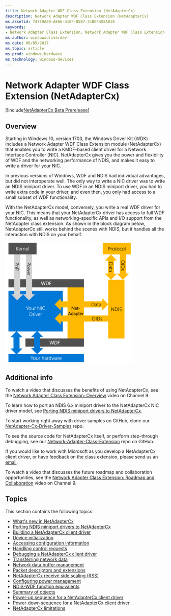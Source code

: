 ```yaml
---
title: Network Adapter WDF Class Extension (NetAdapterCx)
description: Network Adapter WDF Class Extension (NetAdapterCx)
ms.assetid: 74719A80-AE66-410F-85B7-31B6F455A818
keywords:
- Network Adapter Class Extension, Network Adapter WDF Class Extension, NetAdapterCx, NetCx
ms.author: windowsdriverdev
ms.date: 06/05/2017
ms.topic: article
ms.prod: windows-hardware
ms.technology: windows-devices
---
```


# Network Adapter WDF Class Extension (NetAdapterCx)

[!include[NetAdapterCx Beta Prerelease](../netcx-beta-prerelease.md)]

## Overview

Starting in Windows 10, version 1703, the Windows Driver Kit (WDK) includes a Network Adapter WDF Class Extension module (NetAdapterCx) that enables you to write a KMDF-based client driver for a Network Interface Controller (NIC). NetAdapterCx gives you the power and flexibility of WDF and the networking performance of NDIS, and makes it easy to write a driver for your NIC.

In previous versions of Windows, WDF and NDIS had individual advantages, but did not interoperate well. The only way to write a NIC driver was to write an NDIS miniport driver. To use WDF in an NDIS miniport driver, you had to write extra code in your driver, and even then, you only had access to a small subset of WDF functionality.

With the NetAdapterCx model, conversely, you write a real WDF driver for your NIC. This means that your NetAdapterCx driver has access to full WDF functionality, as well as networking-specific APIs and I/O support from the NetAdapter class extension. As shown in the block diagram below, NetAdapterCx still works behind the scenes with NDIS, but it handles all the interaction with NDIS on your behalf.

<img src="images/architecture.png" alt="NetAdapterCx architecture" title="NetAdapterCx architecture" style="width: 400px;"/>

## Additional info

To watch a video that discusses the benefits of using NetAdapterCx, see the [Network Adapter Class Extension: Overview](https://aka.ms/netadapter/video1) video on Channel 9.

To learn how to port an NDIS 6.x miniport driver to the NetAdapterCx NIC driver model, see [Porting NDIS miniport drivers to NetAdapterCx](porting-ndis-miniport-drivers-to-netadaptercx.md).

To start working right away with driver samples on GitHub, clone our [NetAdapter-Cx-Driver-Samples](https://github.com/Microsoft/NetAdapter-Cx-Driver-Samples) repo.

To see the source code for NetAdapterCx itself, or perform step-through debugging, see our [Network-Adapter-Class-Extension](https://github.com/Microsoft/Network-Adapter-Class-Extension) repo on GitHub.

If you would like to work with Microsoft as you develop a NetAdapterCx client driver, or have feedback on the class extension, please send us an [email](mailto:netadapter@microsoft.com).

To watch a video that discusses the future roadmap and collaboration opportunities, see the [Network Adapter Class Extension: Roadmap and Collaboration](https://aka.ms/netadapter/video4) video on Channel 9.

## Topics

This section contains the following topics:

* [What's new in NetAdapterCx](whats-new-in-netadaptercx.md)
* [Porting NDIS miniport drivers to NetAdapterCx](porting-ndis-miniport-drivers-to-netadaptercx.md)
* [Building a NetAdapterCx client driver](building-a-netadaptercx-client-driver.md)
* [Device initialization](device-initialization.md)
* [Accessing configuration information](accessing-configuration-information.md)
* [Handling control requests](handling-control-requests.md)
* [Debugging a NetAdapterCx client driver](debugging-a-netadaptercx-client-driver.md)
* [Transferring network data](transferring-network-data.md)
* [Network data buffer management](network-data-buffer-management.md)
* [Packet descriptors and extensions](packet-descriptors-and-extensions.md)
* [NetAdapterCx receive side scaling (RSS)](netadaptercx-receive-side-scaling-rss-.md)
* [Configuring power management](configuring-power-management.md)
* [NDIS-WDF function equivalents](ndis-wdf-function-equivalents.md)
* [Summary of objects](summary-of-objects.md)
* [Power-up sequence for a NetAdapterCx client driver](power-up-sequence-for-a-netadaptercx-client-driver.md)
* [Power-down sequence for a NetAdapterCx client driver](power-down-sequence-for-a-netadaptercx-client-driver.md)
* [NetAdapterCx limitations](netadaptercx-limitations.md)